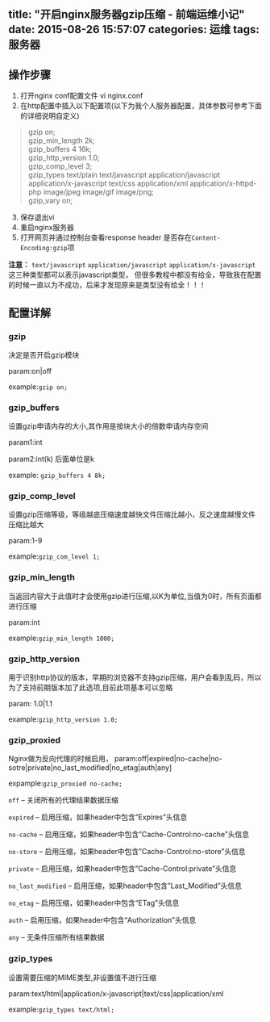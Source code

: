 title: "开启nginx服务器gzip压缩 - 前端运维小记"
date: 2015-08-26 15:57:07
categories: 运维
tags: 服务器
---
## 操作步骤
1. 打开nginx conf配置文件 vi nginx.conf
2. 在http配置中插入以下配置项(以下为我个人服务器配置，具体参数可参考下面的详细说明自定义)
> gzip on;<br>
gzip_min_length  2k;<br>
gzip_buffers     4 16k;<br>
gzip_http_version 1.0;<br>
gzip_comp_level 3;<br>
gzip_types       text/plain text/javascript application/javascript     application/x-javascript text/css application/xml application/x-httpd-php image/jpeg image/gif image/png;<br>
gzip_vary on;<br>

3. 保存退出vi
4. 重启nginx服务器
5. 打开网页并通过控制台查看response header 是否存在`Content-Encoding:gzip`项

**注意：**
`text/javascript` `application/javascript` `application/x-javascript` 这三种类型都可以表示javascript类型，
但很多教程中都没有给全，导致我在配置的时候一直以为不成功，后来才发现原来是类型没有给全！！！

## 配置详解
### gzip
决定是否开启gzip模块

param:on|off

example:`gzip on;`

### gzip_buffers
设置gzip申请内存的大小,其作用是按块大小的倍数申请内存空间

param1:int

param2:int(k) 后面单位是k

example: `gzip_buffers 4 8k;`

### gzip_comp_level
设置gzip压缩等级，等级越底压缩速度越快文件压缩比越小，反之速度越慢文件压缩比越大

param:1-9

example:`gzip_com_level 1;`

### gzip_min_length
当返回内容大于此值时才会使用gzip进行压缩,以K为单位,当值为0时，所有页面都进行压缩

param:int

example:`gzip_min_length 1000;`

### gzip_http_version
用于识别http协议的版本，早期的浏览器不支持gzip压缩，用户会看到乱码，所以为了支持前期版本加了此选项,目前此项基本可以忽略

param: 1.0|1.1

example:`gzip_http_version 1.0;`

### gzip_proxied
Nginx做为反向代理的时候启用，
param:off|expired|no-cache|no-sotre|private|no_last_modified|no_etag|auth|any]

expample:`gzip_proxied no-cache;`

`off` – 关闭所有的代理结果数据压缩

`expired` – 启用压缩，如果header中包含”Expires”头信息

`no-cache` – 启用压缩，如果header中包含”Cache-Control:no-cache”头信息

`no-store` – 启用压缩，如果header中包含”Cache-Control:no-store”头信息

`private` – 启用压缩，如果header中包含”Cache-Control:private”头信息

`no_last_modified` – 启用压缩，如果header中包含”Last_Modified”头信息

`no_etag` – 启用压缩，如果header中包含“ETag”头信息

`auth` – 启用压缩，如果header中包含“Authorization”头信息

`any` – 无条件压缩所有结果数据

### gzip_types
设置需要压缩的MIME类型,非设置值不进行压缩

param:text/html|application/x-javascript|text/css|application/xml

example:`gzip_types text/html;`
